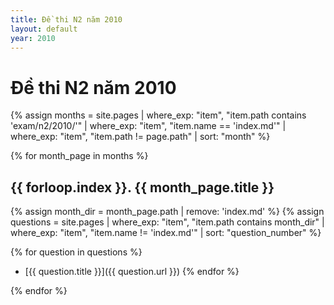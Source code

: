 ```yaml
---
title: Đề thi N2 năm 2010
layout: default
year: 2010
---
```


# Đề thi N2 năm 2010

{% assign months = site.pages
  | where_exp: "item", "item.path contains 'exam/n2/2010/'"
  | where_exp: "item", "item.name == 'index.md'"
  | where_exp: "item", "item.path != page.path"
  | sort: "month" %}

{% for month_page in months %}
## {{ forloop.index }}. {{ month_page.title }}

{% assign month_dir = month_page.path | remove: 'index.md' %}
{% assign questions = site.pages
  | where_exp: "item", "item.path contains month_dir"
  | where_exp: "item", "item.name != 'index.md'"
  | sort: "question_number" %}

{% for question in questions %}
- [{{ question.title }}]({{ question.url }})
{% endfor %}

{% endfor %}